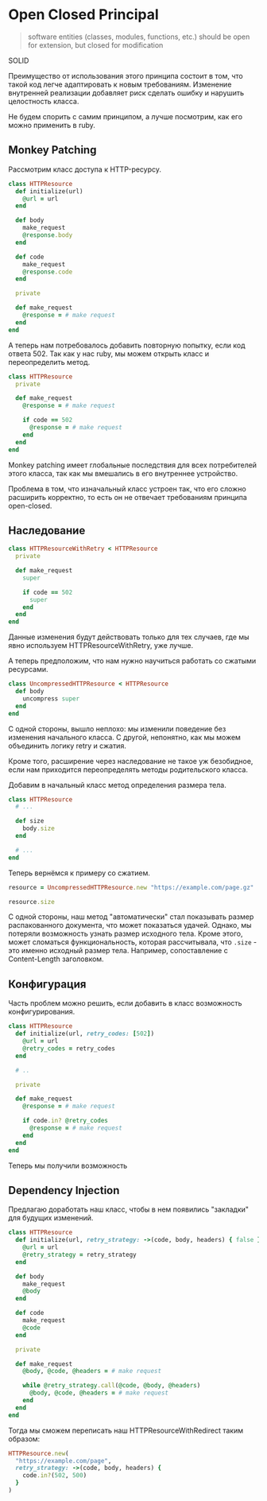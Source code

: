 # Open Closed Principal

> software entities (classes, modules, functions, etc.) should be open for extension, but closed for modification

SOLID

Преимущество от использования этого принципа состоит в том, что такой код легче адаптировать к новым требованиям. Изменение внутренней реализации добавляет риск сделать ошибку и нарушить целостность класса. 

Не будем спорить с самим принципом, а лучше посмотрим, как его можно применить в  ruby.


## Monkey Patching

Рассмотрим класс доступа к HTTP-ресурсу.

```ruby
class HTTPResource
  def initialize(url)
    @url = url
  end

  def body
    make_request
    @response.body
  end

  def code
    make_request
    @response.code
  end

  private

  def make_request
    @response = # make request
  end
end
```

А теперь нам потребовалось добавить повторную попытку, если код ответа 502. Так как у нас ruby, мы можем открыть класс и переопределить метод.

```ruby
class HTTPResource
  private

  def make_request
    @response = # make request

    if code == 502
      @response = # make request
    end
  end
end
```

Monkey patching имеет глобальные последствия для всех потребителей этого класса, так как мы вмешались в его внутреннее устройство. 

Проблема в том, что изначальный класс устроен так, что его сложно расширить корректно, то есть он не отвечает требованиям принципа open-closed.

## Наследование

```ruby
class HTTPResourceWithRetry < HTTPResource
  private

  def make_request
    super

    if code == 502
      super
    end
  end
end
```

Данные изменения будут действовать только для тех случаев, где мы явно используем HTTPResourceWithRetry, уже лучше.

А теперь предположим, что нам нужно научиться работать со сжатыми ресурсами.

```ruby
class UncompressedHTTPResource < HTTPResource
  def body
    uncompress super
  end
end
```

С одной стороны, вышло неплохо: мы изменили поведение без изменения начального класса. С другой, непонятно, как мы можем объединить логику retry и сжатия.


Кроме того, расширение через наследование не такое уж безобидное, если нам приходится переопределять методы родительского класса.

Добавим в начальный класс метод определения размера тела.

```ruby
class HTTPResource
  # ...

  def size
    body.size
  end

  # ...
end
```

Теперь вернёмся к примеру со сжатием.

```ruby
resource = UncompressedHTTPResource.new "https://example.com/page.gz"

resource.size 
```

С одной стороны, наш метод "автоматически" стал показывать размер распакованного документа, что может показаться удачей. Однако, мы потеряли возможность узнать размер исходного тела. Кроме этого, может сломаться функциональность, которая рассчитывала, что `.size` - это именно исходный размер тела. Например, сопоставление с Content-Length заголовком.

## Конфигурация

Часть проблем можно решить, если добавить в класс возможность конфигурирования.

```ruby
class HTTPResource
  def initialize(url, retry_codes: [502])
    @url = url
    @retry_codes = retry_codes
  end

  # ..

  private

  def make_request
    @response = # make request

    if code.in? @retry_codes
      @response = # make request
    end
  end
end
```

Теперь мы получили возможность 


## Dependency Injection

Предлагаю доработать наш класс, чтобы в нем появились "закладки" для будущих изменений.


```ruby
class HTTPResource
  def initialize(url, retry_strategy: ->(code, body, headers) { false })
    @url = url
    @retry_strategy = retry_strategy
  end

  def body
    make_request
    @body
  end

  def code
    make_request
    @code
  end

  private

  def make_request
    @body, @code, @headers = # make request

    while @retry_strategy.call(@code, @body, @headers)
      @body, @code, @headers = # make request
    end
  end
end
```

Тогда мы сможем переписать наш HTTPResourceWithRedirect таким образом:

```ruby
HTTPResource.new(
  "https://example.com/page",
  retry_strategy: ->(code, body, headers) {
    code.in?(502, 500)
  }
)
```
